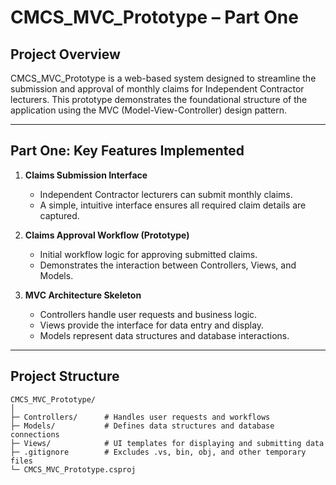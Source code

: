 
# CMCS\_MVC\_Prototype – Part One

## Project Overview

CMCS\_MVC\_Prototype is a web-based system designed to streamline the submission and approval of monthly claims for Independent Contractor lecturers. This prototype demonstrates the foundational structure of the application using the MVC (Model-View-Controller) design pattern.

---

## Part One: Key Features Implemented

1. **Claims Submission Interface**

   * Independent Contractor lecturers can submit monthly claims.
   * A simple, intuitive interface ensures all required claim details are captured.

2. **Claims Approval Workflow (Prototype)**

   * Initial workflow logic for approving submitted claims.
   * Demonstrates the interaction between Controllers, Views, and Models.


4. **MVC Architecture Skeleton**

   * Controllers handle user requests and business logic.
   * Views provide the interface for data entry and display.
   * Models represent data structures and database interactions.

---

## Project Structure

```
CMCS_MVC_Prototype/
│
├─ Controllers/      # Handles user requests and workflows
├─ Models/           # Defines data structures and database connections
├─ Views/            # UI templates for displaying and submitting data
├─ .gitignore        # Excludes .vs, bin, obj, and other temporary files
└─ CMCS_MVC_Prototype.csproj
```

